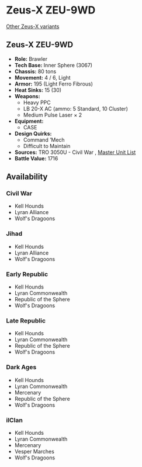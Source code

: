 # Zeus-X ZEU-9WD 

[Other Zeus-X variants](../zeus-x.md) 

## Zeus-X ZEU-9WD 

- **Role:** Brawler 
- **Tech Base:** Inner Sphere (3067) 
- **Chassis:** 80 tons 
- **Movement:** 4 / 6, Light 
- **Armor:** 195 (Light Ferro Fibrous) 
- **Heat Sinks:** 15 (30) 
- **Weapons:** 
  - Heavy PPC 
  - LB 20-X AC (ammo: 5 Standard, 10 Cluster) 
  - Medium Pulse Laser × 2 
- **Equipment:** 
  - CASE 
- **Design Quirks:** 
  - Command ’Mech 
  - Difficult to Maintain 
- **Sources:** TRO 3050U - Civil War , [Master Unit List](http://masterunitlist.info/Unit/Details/3646) 
- **Battle Value:** 1716 

## Availability 

### Civil War 

- Kell Hounds 
- Lyran Alliance 
- Wolf's Dragoons 

### Jihad 

- Kell Hounds 
- Lyran Alliance 
- Wolf's Dragoons 

### Early Republic 

- Kell Hounds 
- Lyran Commonwealth 
- Republic of the Sphere 
- Wolf's Dragoons 

### Late Republic 

- Kell Hounds 
- Lyran Commonwealth 
- Republic of the Sphere 
- Wolf's Dragoons 

### Dark Ages 

- Kell Hounds 
- Lyran Commonwealth 
- Mercenary 
- Republic of the Sphere 
- Wolf's Dragoons 

### ilClan 

- Kell Hounds 
- Lyran Commonwealth 
- Mercenary 
- Vesper Marches 
- Wolf's Dragoons 

